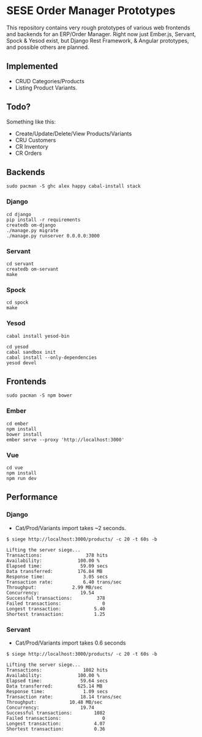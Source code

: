 # SESE Order Manager Prototypes

This repository contains very rough prototypes of various web frontends and
backends for an ERP/Order Manager. Right now just Ember.js, Servant, Spock &
Yesod exist, but Django Rest Framework, & Angular prototypes, and possible
others are planned.

## Implemented

* CRUD Categories/Products
* Listing Product Variants.

## Todo?

Something like this:

* Create/Update/Delete/View Products/Variants
* CRU Customers
* CR Inventory
* CR Orders

## Backends

```
sudo pacman -S ghc alex happy cabal-install stack
```

### Django

```
cd django
pip install -r requirements
createdb om-django
./manage.py migrate
./manage.py runserver 0.0.0.0:3000
```

### Servant

```
cd servant
createdb om-servant
make
```

### Spock

```
cd spock
make
```

### Yesod

```
cabal install yesod-bin

cd yesod
cabal sandbox init
cabal install --only-dependencies
yesod devel
```


## Frontends

```
sudo pacman -S npm bower
```

### Ember

```
cd ember
npm install
bower install
ember serve --proxy 'http://localhost:3000'
```

### Vue

```
cd vue
npm install
npm run dev
```


## Performance


### Django

* Cat/Prod/Variants import takes ~2 seconds.

```
$ siege http://localhost:3000/products/ -c 20 -t 60s -b

Lifting the server siege...
Transactions:		         378 hits
Availability:		      100.00 %
Elapsed time:		       59.09 secs
Data transferred:	      176.84 MB
Response time:		        3.05 secs
Transaction rate:	        6.40 trans/sec
Throughput:		        2.99 MB/sec
Concurrency:		       19.54
Successful transactions:         378
Failed transactions:	           0
Longest transaction:	        5.40
Shortest transaction:	        1.25
```

### Servant

* Cat/Prod/Variants import takes 0.6 seconds

```
$ siege http://localhost:3000/products/ -c 20 -t 60s -b

Lifting the server siege...
Transactions:		        1082 hits
Availability:		      100.00 %
Elapsed time:		       59.64 secs
Data transferred:	      625.14 MB
Response time:		        1.09 secs
Transaction rate:	       18.14 trans/sec
Throughput:		       10.48 MB/sec
Concurrency:		       19.74
Successful transactions:        1082
Failed transactions:	           0
Longest transaction:	        4.07
Shortest transaction:	        0.36
```
